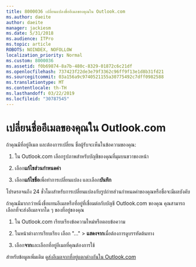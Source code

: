 ```yaml
---
title: 8000036 เปลี่ยนแปลงชื่ออีเมลของคุณใน Outlook.com
ms.author: daeite
author: daeite
manager: jackiesm
ms.date: 5/31/2018
ms.audience: ITPro
ms.topic: article
ROBOTS: NOINDEX, NOFOLLOW
localization_priority: Normal
ms.custom: 8000036
ms.assetid: f0b69874-8a7b-480c-8329-01872c6c21df
ms.openlocfilehash: 737423f22de3e79f3362c96ff9f13e1d8b31fd21
ms.sourcegitcommit: 03a156a9c9740521155a30775492c7dff0982588
ms.translationtype: MT
ms.contentlocale: th-TH
ms.lasthandoff: 03/22/2019
ms.locfileid: "30787545"
---
```

# <a name="change-your-email-name-in-outlookcom"></a>เปลี่ยนชื่ออีเมลของคุณใน Outlook.com

ถ้าคุณมีที่อยู่อีเมล และต้องการเปลี่ยน ชื่อผู้รับจะเห็นในข้อความของคุณ:
  
1. ใน Outlook.com เลือกรูปภาพสำหรับบัญชีของคุณที่มุมบนขวาของหน้า
    
2. เลือก**แก้ไขส่วนกำหนดค่า** 
    
3. เลือก**แก้ไขชื่อ**เพื่อทำการเปลี่ยนแปลง และเลือก**บันทึก** 
    
โปรดรอจนถึง 24 ชั่วโมงสำหรับการเปลี่ยนแปลงกับรูปถ่ายส่วนกำหนดค่าของคุณหรือชื่อจะมีผลบังคับ
  
ถ้าคุณมีมากกว่าหนึ่งชื่อแทนอีเมลหรือที่อยู่ที่เชื่อมต่อกับบัญชี Outlook.com ของคุณ คุณสามารถเลือกที่จะส่งอีเมลจากใด ๆ ของที่อยู่ของคุณ
  
1. ใน Outlook.com เรียบเรียงข้อความใหม่หรือตอบข้อความ
    
2. ในหน้าต่างการเรียบเรียง เลือก "..." \> **แสดงจาก**เมื่อต้องการดูบรรทัดต้นทาง 
    
3. เลือก**จาก**และเลือกที่อยู่อีเมลที่คุณต้องการใช้ 
    
สำหรับข้อมูลเพิ่มเติม ดู[ส่งอีเมลจากที่อยู่แตกต่างกันใน Outlook.com](https://go.microsoft.com/fwlink/p/?linkid=2001701&amp;clcid=0x409)
  

